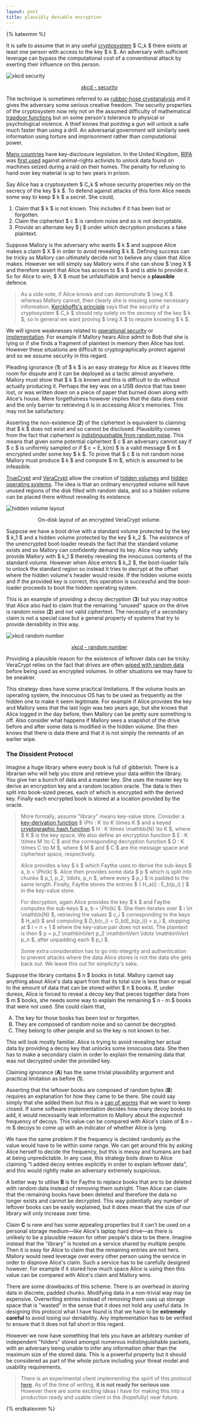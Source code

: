 ```yaml
---
layout: post
title: plausibly deniable encryption
---
```


{% katexmm %}

It is safe to assume that in any useful [cryptosystem](https://en.wikipedia.org/wiki/Cryptosystem) $ C_k $ there exists at least one person with access to the key $ k $. An adversary with sufficient leverage can bypass the computational cost of a conventional attack by exerting their influence on this person.

<div class="image">
<img src="/assets/images/xkcd-security.png" alt="xkcd security" class="center" />
<center><p><a href="https://xkcd.com/538/">xkcd - security</a></p></center>
</div>

The technique is sometimes referred to as [rubber-hose cryptanalysis](https://en.wikipedia.org/wiki/Rubber-hose_cryptanalysis) and it gives the adversary some serious creative freedom. The security properties of the cryptosystem now rely not on the assumed difficulty of mathematical [trapdoor functions](https://en.wikipedia.org/wiki/Trapdoor_function) but on some person's tolerance to physical or psychological violence. A thief knows that pointing a gun will unlock a safe much faster than using a drill. An adversarial government will similarly seek information using torture and imprisonment rather than computational power.

[Many countries](https://en.wikipedia.org/wiki/Key_disclosure_law#Legislation_by_nation) have key-disclosure legislation. In the United Kingdom, [RIPA](https://en.wikipedia.org/wiki/Regulation_of_Investigatory_Powers_Act_2000) was [first used](http://news.bbc.co.uk/1/hi/technology/7102180.stm) against animal-rights activists to unlock data found on machines seized during a raid on their homes. The penalty for refusing to hand over key material is up to two years in prison.

Say Alice has a cryptosystem $ C_k $ whose security properties rely on the secrecy of the key $ k $. To defend against attacks of this form Alice needs some way to keep $ k $ a secret. She could,

1. Claim that $ k $ is not known. This includes if it has been lost or forgotten.
2. Claim the ciphertext $ c $ is random noise and so is not decryptable.
3. Provide an alternate key $ j $ under which decryption produces a fake plaintext.

Suppose Mallory is the adversary who wants $ k $ and suppose Alice makes a claim $ X $ in order to avoid revealing $ k $. Defining success can be tricky as Mallory can ultimately decide not to believe any claim that Alice makes. However we will simply say Mallory wins if she can show $ \neg X $ and therefore assert that Alice has access to $ k $ and is able to provide it. So for Alice to win, $ X $ must be unfalsifiable and hence a **plausible** defence.

> As a side note, if Alice knows and can demonstrate $ \neg X $ whereas Mallory cannot, then clearly she is missing some necessary information. [Kerckhoffs's principle](https://en.wikipedia.org/wiki/Kerckhoffs%27s_principle) says that the security of a cryptosystem $ C_k $ should rely solely on the secrecy of the key $ k $, so in general we want proving $ \neg X $ to require knowing $ k $.

We will ignore weaknesses related to [operational security](https://en.wikipedia.org/wiki/Operations_security) or [implementation](https://en.wikipedia.org/wiki/Vulnerability_(computing)). For example if Mallory hears Alice admit to Bob that she is lying or if she finds a fragment of plaintext in memory then Alice has lost. However these situations are difficult to cryptographically protect against and so we assume security in this regard.

Pleading ignorance (**1**) of $ k $ is an easy strategy for Alice as it leaves little room for dispute and it can be deployed as a tactic almost anywhere. Mallory must show that $ k $ _is_ known and this is difficult to do without actually producing it. Perhaps the key was on a USB device that has been lost, or was written down on a piece of paper that burned down along with Alice's house. Mere forgetfulness however implies that the data does exist and the only barrier to retrieving it is in accessing Alice's memories. This may not be satisfactory.

Asserting the non-existence (**2**) of the ciphertext is equivalent to claiming that $ k $ does not exist and so cannot be disclosed. Plausibility comes from the fact that ciphertext is [indistinguishable from random noise](https://en.wikipedia.org/wiki/Ciphertext_indistinguishability). This means that given some potential ciphertext $ c $ an adversary cannot say if $ c $ is uniformly sampled or if $ c = E_k(m) $ is a valid message $ m $ encrypted under some key $ k $. To prove that $ c $ is not random noise Mallory must produce $ k $ and compute $ m $, which is assumed to be infeasible.

[TrueCrypt](https://en.wikipedia.org/wiki/TrueCrypt#Plausible_deniability) and [VeraCrypt](https://en.wikipedia.org/wiki/VeraCrypt#Plausible_deniability) allow the creation of [hidden volumes](https://www.veracrypt.fr/en/Hidden%20Volume.html) and [hidden operating systems](https://www.veracrypt.fr/en/VeraCrypt%20Hidden%20Operating%20System.html). The idea is that an ordinary encrypted volume will have unused regions of the disk filled with random data, and so a hidden volume can be placed there without revealing its existence.

<div class="image">
<img src="/assets/images/hidden_volume_layout.png" alt="hidden volume layout" class="center" />
<center><p>On-disk layout of an encrypted VeraCrypt volume.</p></center>
</div>

Suppose we have a boot drive with a standard volume protected by the key $ k_1 $ and a hidden volume protected by the key $ k_2 $. The existence of the unencrypted boot-loader reveals the fact that the standard volume exists and so Mallory can confidently demand its key. Alice may safely provide Mallory with $ k_1 $ thereby revealing the innocuous contents of the standard volume. However when Alice enters $ k_2 $, the boot-loader fails to unlock the standard region so instead it tries to decrypt at the offset where the hidden volume's header would reside. If the hidden volume exists and if the provided key is correct, this operation is successful and the boot-loader proceeds to boot the hidden operating system.

This is an example of providing a decoy decryption (**3**) but you may notice that Alice also had to claim that the remaining "unused" space on the drive is random noise (**2**) and not valid ciphertext. The necessity of a secondary claim is not a special case but a general property of systems that try to provide deniability in this way.

<div class="image">
<img src="/assets/images/xkcd-random-number.png" alt="xkcd random number" class="center" />
<center><p><a href="https://xkcd.com/221/">xkcd - random number</a></p></center>
</div>

Providing a plausible reason for the existence of leftover data can be tricky. VeraCrypt relies on the fact that drives are often [wiped with random data](https://wiki.archlinux.org/index.php/Disk_encryption#Preparing_the_disk) before being used as encrypted volumes. In other situations we may have to be sneakier.

This strategy does have some practical limitations. If the volume hosts an operating system, the innocuous OS has to be used as frequently as the hidden one to make it seem legitimate. For example if Alice provides the key and Mallory sees that the last login was two years ago, but she knows that Alice logged in the day before, then Mallory can be pretty sure something is off. Also consider what happens if Mallory sees a snapshot of the drive before and after some data is modified in the hidden volume. She then knows that there is data there and that it is not simply the remnants of an earlier wipe.

### The Dissident Protocol

Imagine a huge library where every book is full of gibberish. There is a librarian who will help you store and retrieve your data within the library. You give her a bunch of data and a master key. She uses the master key to derive an encryption key and a random location oracle. The data is then split into book-sized pieces, each of which is encrypted with the derived key. Finally each encrypted book is stored at a location provided by the oracle.

> More formally, assume "library" means key-value store. Consider a [key-derivation function](https://en.wikipedia.org/wiki/Key_derivation_function) $ \Phi : K \to K \times K $ and a keyed [cryptographic hash function](https://en.wikipedia.org/wiki/Cryptographic_hash_function) $ H : K \times \mathbb{N} \to K $, where $ K $ is the key space. We also define an encryption function $ E : K \times M \to C $ and the corresponding decryption function $ D : K \times C \to M $, where $ M $ and $ C $ are the message space and ciphertext space, respectively.
> 
> Alice provides a key $ k $ which Faythe uses to derive the sub-keys $ a, b = \Phi(k) $. Alice then provides some data $ p $ which is split into chunks $ p_1, p_2, \ldots, p_n $, where every $ p_i $ is padded to the same length. Finally, Faythe stores the entries $ \{ H_a(i) : E_b(p_i) \} $ in the key-value store.
> 
> For decryption, again Alice provides the key $ k $ and Faythe computes the sub-keys $ a, b = \Phi(k) $. She then iterates over $ i \in \mathbb{N} $, retrieving the values $ c_i $ corresponding to the keys $ H_a(i) $ and computing $ D_b(c_i) = D_b(E_b(p_i)) = p_i $, stopping at $ i = n + 1 $ where the key-value pair does not exist. The plaintext is then $ p = p_1 \mathbin\Vert p_2 \mathbin\Vert \ldots \mathbin\Vert p_n $, after unpadding each $ p_i $.
>
> Some extra consideration has to go into integrity and authentication to prevent attacks where the data Alice stores is not the data she gets back out. We leave this out for simplicity's sake.

Suppose the library contains $ n $ books in total. Mallory cannot say anything about Alice's data apart from that its total size is less than or equal to the amount of data that can be stored within $ n $ books. If, under duress, Alice is forced to reveal a decoy key that pieces together data from $ m $ books, she needs some way to explain the remaining $ n - m $ books that were not used. She could claim that,

<ol type="A">
<li>The key for those books has been lost or forgotten.</li>
<li>They are composed of random noise and so cannot be decrypted.</li>
<li>They belong to other people and so the key is not known to her.</li>
</ol>

This will look mostly familiar. Alice is trying to avoid revealing her actual data by providing a decoy key that unlocks some innocuous data. She then has to make a secondary claim in order to explain the remaining data that was not decrypted under the provided key.

Claiming ignorance (**A**) has the same trivial plausibility argument and practical limitation as before (**1**).

Asserting that the leftover books are composed of random bytes (**B**) requires an explanation for _how_ they came to be there. She could say simply that she added them but this is a [can of worms](https://en.wiktionary.org/wiki/can_of_worms) that we want to keep closed. If some software implementation decides how many decoy books to add, it would necessarily leak information to Mallory about the _expected_ frequency of decoys. This value can be compared with Alice's claim of $ n - m $ decoys to come up with an indicator of whether Alice is lying.

We have the same problem if the frequency is decided randomly as the value would have to lie within some range. We can get around this by asking Alice herself to decide the frequency, but this is messy and humans are bad at being unpredictable. In any case, this strategy boils down to Alice claiming "I added decoy entries explicitly in order to explain leftover data", and this would rightly make an adversary extremely suspicious.

A better way to utilise **B** is for Faythe to replace books that are to be deleted with random data instead of removing them outright. Then Alice can claim that the remaining books have been deleted and therefore the data no longer exists and cannot be decrypted. This way potentially any number of leftover books can be easily explained, but it does mean that the size of our library will only increase over time.

Claim **C** is new and has some appealing properties but it can't be used on a personal storage medium—like Alice's laptop hard drive—as there is unlikely to be a plausible reason for other people's data to be there. Imagine instead that the "library" is hosted on a service shared by multiple people. Then it is easy for Alice to claim that the remaining entries are not hers. Mallory would need leverage over every other person using the service in order to disprove Alice's claim. Such a service has to be carefully designed however. For example if it stored how much space Alice is using then this value can be compared with Alice's claim and Mallory wins.

There are some drawbacks of this scheme. There is an overhead in storing data in discrete, padded chunks. Modifying data in a non-trivial way may be expensive. Overwriting entries instead of removing them uses up storage space that is "wasted" in the sense that it does not hold any useful data. In designing this protocol what I have found is that we have to be **extremely careful** to avoid losing our deniability. Any implementation has to be verified to ensure that it does not fall short in this regard.

However we now have something that lets you have an arbitrary number of independent "folders" stored amongst numerous indistinguishable packets, with an adversary being unable to infer any information other than the maximum size of the stored data. This is a powerful property but it should be considered as part of the whole picture including your threat model and usability requirements.

> There is an experimental client implementing the spirit of this protocol [here](https://github.com/awnumar/gravity). As of the time of writing, **it is not ready for serious use**. However there are some exciting ideas I have for making this into a production ready and usable client in the (hopefully) near future.

{% endkatexmm %}

